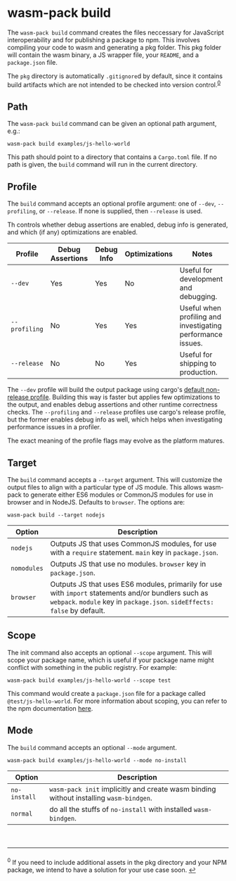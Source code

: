# wasm-pack build

The `wasm-pack build` command creates the files neccessary for JavaScript
interoperability and for publishing a package to npm. This involves compiling
your code to wasm and generating a pkg folder. This pkg folder will contain the
wasm binary, a JS wrapper file, your `README`, and a `package.json` file.

The `pkg` directory is automatically `.gitignore`d by default, since it contains
build artifacts which are not intended to be checked into version
control.<sup>[0](#footnote-0)</sup>

## Path

The `wasm-pack build` command can be given an optional path argument, e.g.:

```
wasm-pack build examples/js-hello-world
```

This path should point to a directory that contains a `Cargo.toml` file. If no
path is given, the `build` command will run in the current directory.

## Profile

The `build` command accepts an optional profile argument: one of `--dev`,
`--profiling`, or `--release`. If none is supplied, then `--release` is used.

Th controls whether debug assertions are enabled, debug info is generated, and
which (if any) optimizations are enabled.

| Profile       | Debug Assertions | Debug Info | Optimizations | Notes                                 |
|---------------|------------------|------------|---------------|---------------------------------------|
| `--dev`       | Yes              | Yes        | No            | Useful for development and debugging. |
| `--profiling` | No               | Yes        | Yes           | Useful when profiling and investigating performance issues. |
| `--release`   | No               | No         | Yes           | Useful for shipping to production.    |

The `--dev` profile will build the output package using cargo's [default
non-release profile][cargo-profile-sections-documentation]. Building this way is
faster but applies few optimizations to the output, and enables debug assertions
and other runtime correctness checks. The `--profiling` and `--release` profiles
use cargo's release profile, but the former enables debug info as well, which
helps when investigating performance issues in a profiler.

The exact meaning of the profile flags may evolve as the platform matures.

[cargo-profile-sections-documentation]: https://doc.rust-lang.org/cargo/reference/manifest.html#the-profile-sections

## Target

The `build` command accepts a `--target` argument. This will customize the output files
to align with a particular type of JS module. This allows wasm-pack to generate either
ES6 modules or CommonJS modules for use in browser and in NodeJS. Defaults to `browser`.
The options are:

```
wasm-pack build --target nodejs
```

| Option    | Description                                                                                                     |
|-----------|-----------------------------------------------------------------------------------------------------------------|
| `nodejs`  | Outputs JS that uses CommonJS modules, for use with a `require` statement. `main` key in `package.json`. |
| `nomodules`  | Outputs JS that use no modules. `browser` key in `package.json`. |
| `browser` | Outputs JS that uses ES6 modules, primarily for use with `import` statements and/or bundlers such as `webpack`. `module` key in `package.json`. `sideEffects: false` by default. |

## Scope

The init command also accepts an optional `--scope` argument. This will scope
your package name, which is useful if your package name might conflict with
something in the public registry. For example:

```
wasm-pack build examples/js-hello-world --scope test
```

This command would create a `package.json` file for a package called
`@test/js-hello-world`. For more information about scoping, you can refer to
the npm documentation [here][npm-scope-documentation].

[npm-scope-documentation]: https://docs.npmjs.com/misc/scope

## Mode

The `build` command accepts an optional `--mode` argument.
```
wasm-pack build examples/js-hello-world --mode no-install
```

| Option        | Description                                                                              |
|---------------|------------------------------------------------------------------------------------------|
| `no-install`  | `wasm-pack init` implicitly and create wasm binding  without installing `wasm-bindgen`.  |
| `normal`      | do all the stuffs of `no-install` with installed `wasm-bindgen`.                         |

<hr style="font-size: 1.5em; margin-top: 2.5em"/>

<sup id="footnote-0">0</sup> If you need to include additional assets in the pkg
directory and your NPM package, we intend to have a solution for your use case
soon. [↩](#wasm-pack-build)

